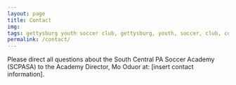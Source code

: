 ```yaml
---
layout: page
title: Contact
img: 
tags: gettysburg youth soccer club, gettysburg, youth, soccer, club, contact
permalink: /contact/
---
```

Please direct all questions about the South Central PA Soccer Academy (SCPASA) to the Academy Director, Mo Oduor at: [insert contact information].
